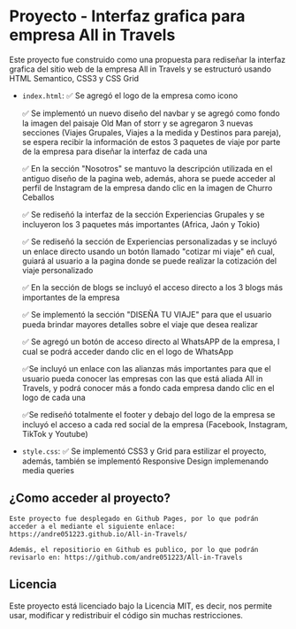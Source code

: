 # Proyecto - Interfaz grafica para empresa All in Travels

Este proyecto fue construido como una propuesta para rediseñar la interfaz grafica del sitio web de la empresa All in Travels y se estructuró usando HTML Semantico, CSS3 y CSS Grid

- `index.html`: 
    ✅ Se agregó el logo de la empresa como icono
    
    ✅ Se implementó un nuevo diseño del navbar y se agregó como fondo la imagen del paisaje Old Man of storr y se agregaron 3 nuevas secciones (Viajes Grupales, Viajes a la medida y Destinos para pareja), se espera recibir la información de estos 3 paquetes de viaje por parte de la empresa para diseñar la interfaz de cada una
    
    ✅ En la sección "Nosotros" se mantuvo la descripción utilizada en el antiguo diseño de la pagina web, además, ahora se puede acceder al perfil de Instagram de la empresa dando clic en la imagen de Churro Ceballos
    
    ✅ Se rediseñó la interfaz de la sección Experiencias Grupales y se incluyeron los 3 paquetes más importantes (Africa, Jaón y Tokio)
    
    ✅ Se rediseñó la sección de Experiencias personalizadas y se incluyó un enlace directo usando un botón llamado "cotizar mi viaje" eñ cual, guiará al usuario a la pagina donde se puede realizar la cotización del viaje personalizado
    
    ✅ En la sección de blogs se incluyó el acceso directo a los 3 blogs más importantes de la empresa
    
    ✅ Se implementó la sección "DISEÑA TU VIAJE" para que el usuario pueda brindar mayores detalles sobre el viaje que desea realizar
    
    ✅ Se agregó un botón de acceso directo al WhatsAPP de la empresa, l cual se podrá acceder dando clic en el logo de WhatsApp
    
    ✅Se incluyó un enlace con las alianzas más importantes para que el usuario pueda conocer las empresas con las que está aliada All in Travels, y podrá conocer más a fondo cada empresa dando clic en el logo de cada una

    ✅Se rediseñó totalmente el footer y debajo del logo de la empresa se incluyó el acceso a cada red social de la empresa (Facebook, Instagram, TikTok y Youtube)

    
- `style.css`: 
    ✅ Se implementó CSS3 y Grid para estilizar el proyecto, además, también se implementó Responsive Design implemenando media queries

## ¿Como acceder al proyecto?

    Este proyecto fue desplegado en Github Pages, por lo que podrán acceder a el mediante el siguiente enlace: https://andre051223.github.io/All-in-Travels/

    Además, el repositiorio en Github es publico, por lo que podrán revisarlo en: https://github.com/andre051223/All-in-Travels

## Licencia

Este proyecto está licenciado bajo la Licencia MIT, es decir,  nos permite usar, modificar y redistribuir el código sin muchas restricciones.